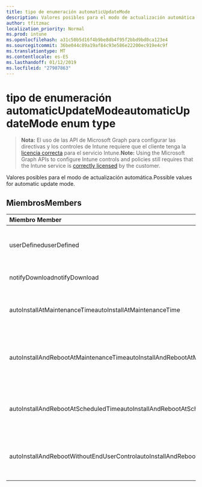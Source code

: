 ```yaml
---
title: tipo de enumeración automaticUpdateMode
description: Valores posibles para el modo de actualización automática.
author: tfitzmac
localization_priority: Normal
ms.prod: intune
ms.openlocfilehash: a31c50b5d16f4b9be8db4f95f2bbd9bd0ca123e4
ms.sourcegitcommit: 36be044c89a19af84c93e586e22200ec919e4c9f
ms.translationtype: MT
ms.contentlocale: es-ES
ms.lasthandoff: 01/12/2019
ms.locfileid: "27987863"
---
```

# <a name="automaticupdatemode-enum-type"></a><span data-ttu-id="db686-103">tipo de enumeración automaticUpdateMode</span><span class="sxs-lookup"><span data-stu-id="db686-103">automaticUpdateMode enum type</span></span>

> <span data-ttu-id="db686-104">**Nota:** El uso de las API de Microsoft Graph para configurar las directivas y los controles de Intune requiere que el cliente tenga la [licencia correcta](https://go.microsoft.com/fwlink/?linkid=839381) para el servicio Intune.</span><span class="sxs-lookup"><span data-stu-id="db686-104">**Note:** Using the Microsoft Graph APIs to configure Intune controls and policies still requires that the Intune service is [correctly licensed](https://go.microsoft.com/fwlink/?linkid=839381) by the customer.</span></span>

<span data-ttu-id="db686-105">Valores posibles para el modo de actualización automática.</span><span class="sxs-lookup"><span data-stu-id="db686-105">Possible values for automatic update mode.</span></span>
## <a name="members"></a><span data-ttu-id="db686-106">Miembros</span><span class="sxs-lookup"><span data-stu-id="db686-106">Members</span></span>
|<span data-ttu-id="db686-107">Miembro	</span><span class="sxs-lookup"><span data-stu-id="db686-107">Member</span></span>|<span data-ttu-id="db686-108">Valor</span><span class="sxs-lookup"><span data-stu-id="db686-108">Value</span></span>|<span data-ttu-id="db686-109">Descripción</span><span class="sxs-lookup"><span data-stu-id="db686-109">Description</span></span>|
|:---|:---|:---|
|<span data-ttu-id="db686-110">userDefined</span><span class="sxs-lookup"><span data-stu-id="db686-110">userDefined</span></span>|<span data-ttu-id="db686-111">0</span><span class="sxs-lookup"><span data-stu-id="db686-111">0</span></span>|<span data-ttu-id="db686-112">Definido por el usuario, valor predeterminado, sin intención.</span><span class="sxs-lookup"><span data-stu-id="db686-112">User Defined, default value, no intent.</span></span>|
|<span data-ttu-id="db686-113">notifyDownload</span><span class="sxs-lookup"><span data-stu-id="db686-113">notifyDownload</span></span>|<span data-ttu-id="db686-114">1</span><span class="sxs-lookup"><span data-stu-id="db686-114">1</span></span>|<span data-ttu-id="db686-115">Notificar al descargarlos.</span><span class="sxs-lookup"><span data-stu-id="db686-115">Notify on download.</span></span>|
|<span data-ttu-id="db686-116">autoInstallAtMaintenanceTime</span><span class="sxs-lookup"><span data-stu-id="db686-116">autoInstallAtMaintenanceTime</span></span>|<span data-ttu-id="db686-117">2</span><span class="sxs-lookup"><span data-stu-id="db686-117">2</span></span>|<span data-ttu-id="db686-118">Instalación automática en tiempo de mantenimiento.</span><span class="sxs-lookup"><span data-stu-id="db686-118">Auto-install at maintenance time.</span></span>|
|<span data-ttu-id="db686-119">autoInstallAndRebootAtMaintenanceTime</span><span class="sxs-lookup"><span data-stu-id="db686-119">autoInstallAndRebootAtMaintenanceTime</span></span>|<span data-ttu-id="db686-120">3</span><span class="sxs-lookup"><span data-stu-id="db686-120">3</span></span>|<span data-ttu-id="db686-121">La instalación automática y reinicie el equipo en el momento de mantenimiento.</span><span class="sxs-lookup"><span data-stu-id="db686-121">Auto-install and reboot at maintenance time.</span></span>|
|<span data-ttu-id="db686-122">autoInstallAndRebootAtScheduledTime</span><span class="sxs-lookup"><span data-stu-id="db686-122">autoInstallAndRebootAtScheduledTime</span></span>|<span data-ttu-id="db686-123">4</span><span class="sxs-lookup"><span data-stu-id="db686-123">4</span></span>|<span data-ttu-id="db686-124">La instalación automática y reinicie el equipo en la hora programada.</span><span class="sxs-lookup"><span data-stu-id="db686-124">Auto-install and reboot at scheduled time.</span></span>|
|<span data-ttu-id="db686-125">autoInstallAndRebootWithoutEndUserControl</span><span class="sxs-lookup"><span data-stu-id="db686-125">autoInstallAndRebootWithoutEndUserControl</span></span>|<span data-ttu-id="db686-126">5</span><span class="sxs-lookup"><span data-stu-id="db686-126">5</span></span>|<span data-ttu-id="db686-127">La instalación automática y reiniciar sin control de usuario final</span><span class="sxs-lookup"><span data-stu-id="db686-127">Auto-install and restart without end-user control</span></span>|



